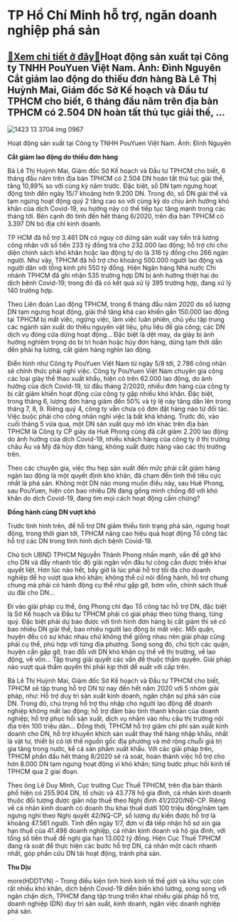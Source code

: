 TP Hồ Chí Minh hỗ trợ, ngăn doanh nghiệp phá sản
================================================

[:gift:Xem chi tiết ở đây:gift:](https://hddtvn.com/tp-ho-chi-minh-ho-tro-ngan-doanh-nghiep-pha-san/)Hoạt động sản xuất tại Công ty TNHH PouYuen Việt Nam. Ảnh: Đình Nguyên Cắt giảm lao động do thiếu đơn hàng Bà Lê Thị Huỳnh Mai, Giám đốc Sở Kế hoạch và Đầu tư TPHCM cho biết, 6 tháng đầu năm trên địa bàn TPHCM có 2.504 DN hoàn tất thủ tục giải thể, …
----------------------------------------------------------------------------------------------------------------------------------------------------------------------------------------------------------------------------------------------------------





![1423 13 3704 img 0967](https://haiquanonline.com.vn/stores/news_dataimages/anhntp/072020/27/19/in_article/1423_13-_3704_IMG_0967.jpg?rt=20200728085802 "TP Hồ Chí Minh hỗ trợ, ngăn doanh nghiệp phá sản")


Hoạt động sản xuất tại Công ty TNHH PouYuen Việt Nam. Ảnh: Đình Nguyên



**Cắt giảm lao động do thiếu đơn hàng**


Bà Lê Thị Huỳnh Mai, Giám đốc Sở Kế hoạch và Đầu tư TPHCM cho biết, 6 tháng đầu năm trên địa bàn TPHCM có 2.504 DN hoàn tất thủ tục giải thể, tăng 10,89% so với cùng kỳ năm trước. Đặc biệt, số DN tạm ngưng hoạt động tính đến ngày 15/7 khoảng hơn 9.200 DN. Trong đó, số DN giải thể và tạm ngưng hoạt động quý 2 tăng cao so với cùng kỳ do chịu ảnh hưởng khó khăn của dịch Covid-19, xu hướng này có thể tiếp tục tăng mạnh trong các tháng tới. Bên cạnh đó tính đến hết tháng 6/2020, trên địa bàn TPHCM có 3.397 DN bỏ địa chỉ kinh doanh.





TP HCM đã hỗ trợ 3.461 DN có nguy cơ dừng sản xuất vay tiền trả lương công nhân với số tiền 233 tỷ đồng trả cho 232.000 lao động; hỗ trợ chi cho diện chính sách khó khăn hoặc lao động tự do là 316 tỷ đồng cho 266 ngàn người. Như vậy, TPHCM đã hỗ trợ cho khoảng 500.000 người lao động và người dân với tổng kinh phí 550 tỷ đồng. Hiện Ngân hàng Nhà nước Chi nhánh TPHCM đã ghi nhận 535 trường hợp DN bị ảnh hưởng thiệt hại do dịch bệnh Covid-19; trong đó đã có kết quả xử lý 395 trường hợp, đang xử lý 140 trường hợp.



Theo Liên đoàn Lao động TPHCM, trong 6 tháng đầu năm 2020 do số lượng DN tạm ngưng hoạt động, giải thể tăng khá cao khiến gần 150.000 lao động tại TPHCM bị mất việc, ngừng việc, làm việc luân phiên, chủ yếu tập trung các ngành sản xuất do thiếu nguyên vật liệu, phụ liệu để gia công; các DN dịch vụ đóng cửa dừng hoạt động… Đặc biệt là dệt may, da giày bị ảnh hưởng nghiêm trọng do bị trì hoãn hoặc hủy đơn hàng, dừng tạm thời dẫn đến phải hạ lương, cắt giảm hàng nghìn lao động. 


Điển hình như Công ty PouYuen Việt Nam từ ngày 5/8 tới, 2.786 công nhân sẽ chính thức phải nghỉ việc. Công ty PouYuen Việt Nam chuyên gia công các loại giày thể thao xuất khẩu, hiện có trên 62.000 lao động, do ảnh hưởng của dịch Covid-19, từ đầu tháng 2/2020, nhiều đơn hàng của công ty bị cắt giảm khiến hoạt động của công ty gặp nhiều khó khăn. Đặc biệt, trong tháng 6, lượng đơn hàng giảm đến 50% và tỷ lệ này tăng dần lên trong tháng 7, 8, 9. Riêng quý 4, công ty vẫn chưa có đơn đặt hàng nào từ đối tác. Việc buộc phải cho công nhân nghỉ việc là bất khả kháng. Trước đó, vào cuối tháng 5 vừa qua, một DN sản xuất quy mô lớn khác trên địa bàn TPHCM là Công ty CP giày da Huê Phong cũng đã cắt giảm 2.200 lao động do ảnh hưởng của dịch Covid-19, nhiều khách hàng của công ty ở thị trường châu Âu và Mỹ đã hủy đơn hàng, không xuất được hàng vào các thị trường trên.


Theo các chuyên gia, việc thu hẹp sản xuất đến mức phải cắt giảm hàng ngàn lao động là một quyết định khó khăn, đã chạm đến tình thế tiêu cực nhất là phá sản. Không một DN nào mong muốn điều này, sau Huê Phong, sau PouYuen, hiện còn bao nhiêu DN đang gồng mình chống đỡ với khó khăn do dịch Covid-19, đang tìm mọi cách hoạt động cầm chừng?


**Đồng hành cùng DN vượt khó**


Trước tình hình trên, để hỗ trợ DN giảm thiểu tình trạng phá sản, ngưng hoạt động, trong thời gian tới, TPHCM nâng cao hiệu quả hoạt động Tổ công tác hỗ trợ các DN trong tình hình dịch bệnh Covid-19.


Chủ tịch UBND TPHCM Nguyễn Thành Phong nhấn mạnh, vấn đề gỡ khó cho DN và đẩy nhanh tốc độ giải ngân vốn đầu tư công cần được triển khai quyết liệt. Hơn lúc nào hết, bây giờ là lúc phải hỗ trợ tối đa cho doanh nghiệp để họ vượt qua khó khăn; không thể cứ nói đồng hành, hỗ trợ chung chung mà phải có hành động cụ thể như gặp gỡ, bơm vốn, chính sách thuế ưu đãi cho DN…


Đi vào giải pháp cụ thể, ông Phong chỉ đạo Tổ công tác hỗ trợ DN, đặc biệt là Sở Kế hoạch và Đầu tư TPHCM phải có giải pháp theo từng tháng, từng quý. Đặc biệt phải dự báo được với tình hình đơn hàng bị cắt giảm thì sẽ có bao nhiêu DN giải thể, bao nhiêu người lao động bị mất việc. Mỗi quận, huyện đều có sự khác nhau chứ không thể giống nhau nên giải pháp cũng phải cụ thể, phù hợp với từng địa phương. Song song đó, chủ tịch các quận, huyện cần gặp gỡ, trao đổi với DN khó khăn cụ thể về thị trường, về lao động, về vốn… Tập trung giải quyết các vấn đề thuộc thẩm quyền. Giải pháp nào vượt quá thẩm quyền thì phải kịp thời đề xuất với cấp trên.


Bà Lê Thị Huỳnh Mai, Giám đốc Sở Kế hoạch và Đầu tư TPHCM cho biết, TPHCM sẽ tập trung hỗ trợ DN từ nay đến hết năm 2020 với 5 nhóm giải pháp, như: Hỗ trợ duy trì sản xuất kinh doanh, ngăn chặn sự phá sản của DN. Trong đó, chú trọng hỗ trợ thu nhập cho người lao động để doanh nghiệp không mất lao động; hỗ trợ đảm bảo tính thanh khoản của doanh nghiệp; hỗ trợ phục hồi sản xuất, dịch vụ nhằm vào nhu cầu thị trường nội địa trên 100 triệu dân… Đồng thời, TPHCM hỗ trợ giảm chi phí sản xuất kinh doanh cho DN, hỗ trợ khuyến khích sản xuất thay thế hàng nhập khẩu, nhất là vật tư, thiết bị có lợi thế nguồn gốc địa phương và mở rộng chuỗi giá trị gia tăng trong nước, kể cả sản phẩm xuất khẩu. Với các giải pháp trên, TPHCM phấn đấu hết tháng 8/2020 sẽ rà soát, hoàn thành việc hỗ trợ cho hơn 8.000 DN tạm ngưng hoạt động vì khó khăn; từng bước phục hồi kinh tế TPHCM qua 2 giai đoạn.


Theo ông Lê Duy Minh, Cục trưởng Cục Thuế TPHCM, trên địa bàn thành phố hiện có 255.904 DN, tổ chức và 43.778 hộ gia đình, cá nhân kinh doanh thuộc đối tượng được giãn nộp thuế theo Nghị định 41/2020/NĐ-CP. Riêng về cá nhân kinh doanh có doanh thu khai thuế dưới 100 triệu đồng/năm tạm ngưng nghỉ theo Nghị quyết 42/NQ-CP, số lượng dự kiến được hỗ trợ là khoảng 47.561 người. Tính đến ngày 1/7, đơn vị đã tiếp nhận hồ sơ xin gia hạn thuế của 41.498 doanh nghiệp, cá nhân kinh doanh và hộ gia đình, với tổng số tiền thuế đề nghị gia hạn 13.002 tỷ đồng. Hiện Cục Thuế TPHCM đang rà soát để thực hiện các bước hỗ trợ DN, cá nhân một cách nhanh nhất, góp phần cứu DN tái hoạt động, tránh phá sản.







**Thu Dịu**



more(HDDTVN) – Trong điều kiện tình hình kinh tế thế giới và khu vực còn rất nhiều khó khăn, dịch bệnh Covid-19 diễn biến khó lường, song song với ngăn chặn dịch, TPHCM đang tập trung triển khai nhiều giải pháp hỗ trợ, doanh nghiệp (DN) duy trì sản xuất, kinh doanh, ngăn việc doanh nghiệp phá sản.

